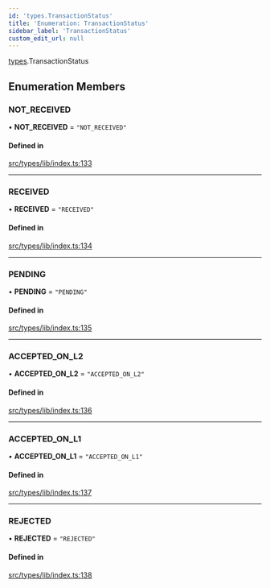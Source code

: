 ```yaml
---
id: 'types.TransactionStatus'
title: 'Enumeration: TransactionStatus'
sidebar_label: 'TransactionStatus'
custom_edit_url: null
---
```


[types](../namespaces/types.md).TransactionStatus

## Enumeration Members

### NOT_RECEIVED

• **NOT_RECEIVED** = `"NOT_RECEIVED"`

#### Defined in

[src/types/lib/index.ts:133](https://github.com/0xs34n/starknet.js/blob/develop/src/types/lib/index.ts#L133)

---

### RECEIVED

• **RECEIVED** = `"RECEIVED"`

#### Defined in

[src/types/lib/index.ts:134](https://github.com/0xs34n/starknet.js/blob/develop/src/types/lib/index.ts#L134)

---

### PENDING

• **PENDING** = `"PENDING"`

#### Defined in

[src/types/lib/index.ts:135](https://github.com/0xs34n/starknet.js/blob/develop/src/types/lib/index.ts#L135)

---

### ACCEPTED_ON_L2

• **ACCEPTED_ON_L2** = `"ACCEPTED_ON_L2"`

#### Defined in

[src/types/lib/index.ts:136](https://github.com/0xs34n/starknet.js/blob/develop/src/types/lib/index.ts#L136)

---

### ACCEPTED_ON_L1

• **ACCEPTED_ON_L1** = `"ACCEPTED_ON_L1"`

#### Defined in

[src/types/lib/index.ts:137](https://github.com/0xs34n/starknet.js/blob/develop/src/types/lib/index.ts#L137)

---

### REJECTED

• **REJECTED** = `"REJECTED"`

#### Defined in

[src/types/lib/index.ts:138](https://github.com/0xs34n/starknet.js/blob/develop/src/types/lib/index.ts#L138)
